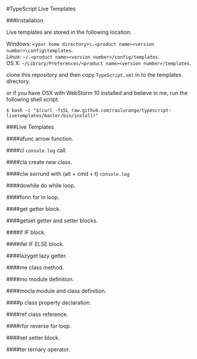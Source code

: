#TypeScript Live Templates 

###Installation

Live templates are stored in the following location:

Windows: `<your home directory>\.<product name><version number>\config\templates`.   
Linux: `~/.<product name><version number>/config/templates`.   
OS X: `~/Library/Preferences/<product name><version number>/templates`.   

clone this repository and then copy `TypeScript.xml` in to the templates directory.

or if you have OSX with WebStorm 10 installed and believe in me, run the following shell script:

```
$ bash -c "$(curl -fsSL raw.github.com/rauluranga/typescript-livetemplates/master/bin/install)"
```

###Live Templates

####afunc
arrow function.

####cl
`console.log` call

####cla
create new class.

####clw
sorrund with (alt + cmd + t) `console.log`

####dowhile
do while loop.

####forin
for in loop.

####get
getter block.

####getset
getter and setter blocks.

####if
IF block.

####ifel
IF ELSE block.

####lazyget
lazy getter.

####me
class method.

####mo
module definition.

####mocla
module and class definition.

####p
class property declaration.

####ref
class reference.

####rfor
reverse for loop.

####set
setter block.

####ter
ternary operator.







